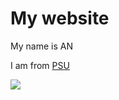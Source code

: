 # My website

My name is AN

I am from [PSU](https://www.psu.edu)

![](https://upload.wikimedia.org/wikipedia/en/7/77/EricCartman.png)

